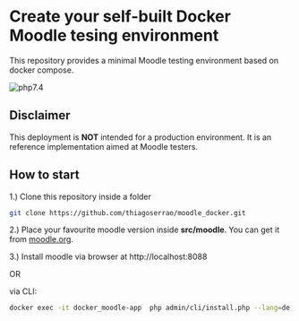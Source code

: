 # Create your self-built Docker Moodle tesing environment

This repository provides a minimal Moodle testing environment based on docker compose.

![php7.4](https://img.shields.io/badge/php-7.4-orange)

## Disclaimer

This deployment is **NOT** intended for a production environment.
It is an reference implementation aimed at Moodle testers.


## How to start
1.) Clone this repository inside a folder

```sh
git clone https://github.com/thiagoserrao/moodle_docker.git
```

2.) Place your favourite moodle version inside **src/moodle**. You can get it from [moodle.org](https://download.moodle.org/releases/latest/).

3.) Install moodle via browser at http://localhost:8088

OR

via CLI:

```sh
docker exec -it docker_moodle-app  php admin/cli/install.php --lang=de --wwwroot=localhost --dataroot=/var/www/moodledata --dbtype=mariadb --dbhost=docker_moodle-db  --dbname=moodle --dbuser=moodledude --dbpass=mysecretpassword --prefix=mdl_ --fullname=moodle_minimal --shortname=moodle_minimal --adminpass=test --adminemail=admin@moodle.invalid --agree-license --non-interactive
```
